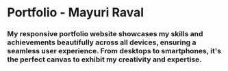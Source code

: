 # Portfolio - Mayuri Raval

### My responsive portfolio website showcases my skills and achievements beautifully across all devices, ensuring a seamless user experience. From desktops to smartphones, it's the perfect canvas to exhibit my creativity and expertise.

